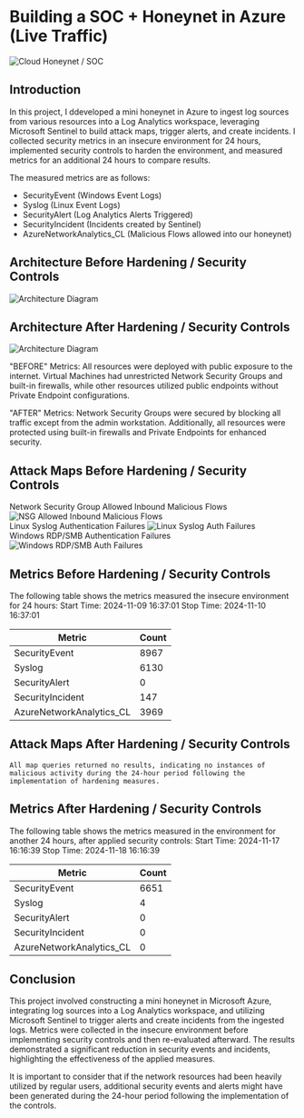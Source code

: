 # Building a SOC + Honeynet in Azure (Live Traffic)
![Cloud Honeynet / SOC](https://i.imgur.com/ESmZARj.png)

## Introduction

In this project, I ddeveloped a mini honeynet in Azure to ingest log sources from various resources into a Log Analytics workspace, leveraging Microsoft Sentinel to build attack maps, trigger alerts, and create incidents. I collected security metrics in an insecure environment for 24 hours, implemented security controls to harden the environment, and measured metrics for an additional 24 hours to compare results.

The measured metrics are as follows:
- SecurityEvent (Windows Event Logs)
- Syslog (Linux Event Logs)
- SecurityAlert (Log Analytics Alerts Triggered)
- SecurityIncident (Incidents created by Sentinel)
- AzureNetworkAnalytics_CL (Malicious Flows allowed into our honeynet)

## Architecture Before Hardening / Security Controls
![Architecture Diagram](https://i.imgur.com/8IRETy5.png)

## Architecture After Hardening / Security Controls
![Architecture Diagram](https://i.imgur.com/3ffj8H9.png)

"BEFORE" Metrics: All resources were deployed with public exposure to the internet. Virtual Machines had unrestricted Network Security Groups and built-in firewalls, while other resources utilized public endpoints without Private Endpoint configurations.

"AFTER" Metrics: Network Security Groups were secured by blocking all traffic except from the admin workstation. Additionally, all resources were protected using built-in firewalls and Private Endpoints for enhanced security.

## Attack Maps Before Hardening / Security Controls
Network Security Group Allowed Inbound Malicious Flows
![NSG Allowed Inbound Malicious Flows](https://i.imgur.com/TYWQR39.png)<br>
Linux Syslog Authentication Failures
![Linux Syslog Auth Failures](https://i.imgur.com/Bq3FCjo.png)<br>
Windows RDP/SMB Authentication Failures
![Windows RDP/SMB Auth Failures](https://i.imgur.com/Nk27hoS.png)<br>

## Metrics Before Hardening / Security Controls

The following table shows the metrics measured the insecure environment for 24 hours:
Start Time: 2024-11-09 16:37:01
Stop Time: 2024-11-10 16:37:01

| Metric                   | Count
| ------------------------ | -----
| SecurityEvent            | 8967
| Syslog                   | 6130
| SecurityAlert            | 0
| SecurityIncident         | 147
| AzureNetworkAnalytics_CL | 3969

## Attack Maps After Hardening / Security Controls

```All map queries returned no results, indicating no instances of malicious activity during the 24-hour period following the implementation of hardening measures.```

## Metrics After Hardening / Security Controls

The following table shows the metrics measured in the environment for another 24 hours, after applied security controls:
Start Time: 2024-11-17 16:16:39
Stop Time: 2024-11-18 16:16:39

| Metric                   | Count
| ------------------------ | -----
| SecurityEvent            | 6651
| Syslog                   | 4
| SecurityAlert            | 0
| SecurityIncident         | 0
| AzureNetworkAnalytics_CL | 0

## Conclusion

This project involved constructing a mini honeynet in Microsoft Azure, integrating log sources into a Log Analytics workspace, and utilizing Microsoft Sentinel to trigger alerts and create incidents from the ingested logs. Metrics were collected in the insecure environment before implementing security controls and then re-evaluated afterward. The results demonstrated a significant reduction in security events and incidents, highlighting the effectiveness of the applied measures.

It is important to consider that if the network resources had been heavily utilized by regular users, additional security events and alerts might have been generated during the 24-hour period following the implementation of the controls.

